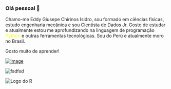 ### Olá pessoal 👋

Chamo-me Eddy Giusepe Chirinos Isidro, sou formado em ciências físicas, estudo engenharia mecânica e sou Cientista de Dados Jr. Gosto de estudar e atualmente estou me aprofundizando na linguagem de programação <font color="yellow">Python</font> e outras ferramentas tecnológicas. Sou do Perú e atualmente moro no Brasil.

Gosto muito de aprender!

[![image](https://user-images.githubusercontent.com/69597971/133528365-5a553bc2-e271-447e-8dbb-122ffb620e18.png)
](https://www.linkedin.com/in/eddy-giusepe-chirinos-isidro-85a43a42/)

![fsdfsd](https://www.google.com/imgres?imgurl=https%3A%2F%2Fprogramathor.com.br%2Fblog%2Fwp-content%2Fuploads%2F2018%2F04%2Fgithub-logo-e1522860474698.png&imgrefurl=https%3A%2F%2Fprogramathor.com.br%2Fblog%2Fcomo-usar-o-github%2F&tbnid=79_ZTHLbXaEY6M&vet=12ahUKEwiKncP_q4LzAhVbsJUCHWO4AQsQMygHegUIARC-AQ..i&docid=L9TJfQ4Zy5ciJM&w=2000&h=665&q=github&ved=2ahUKEwiKncP_q4LzAhVbsJUCHWO4AQsQMygHegUIARC-AQ)


![Logo do R](http://developer.r-project.org/Logo/Rlogo-5.png)
